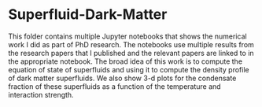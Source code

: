 # Superfluid-Dark-Matter

This folder contains multiple Jupyter notebooks that shows the numerical work I did as part of PhD research.
The notebooks use multiple results from the research papers that I published and the relevant papers are linked to in the appropriate notebook.
The broad idea of this work is to compute the equation of state of superfluids and using it to compute the density profile of dark matter superfluids.
We also show 3-d plots for the condensate fraction of these superfluids as a function of the temperature and interaction strength.
